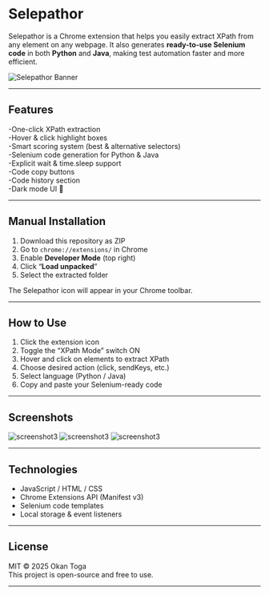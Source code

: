 # Selepathor

Selepathor is a Chrome extension that helps you easily extract XPath from any element on any webpage. It also generates **ready-to-use Selenium code** in both **Python** and **Java**, making test automation faster and more efficient.

![Selepathor Banner](https://i.imgur.com/m4xQXwS.png) <!-- (isteğe bağlı ekran görüntüsü) -->

---

## Features

-One-click XPath extraction  
-Hover & click highlight boxes  
-Smart scoring system (best & alternative selectors)  
-Selenium code generation for Python & Java  
-Explicit wait & time.sleep support  
-Code copy buttons  
-Code history section  
-Dark mode UI 🌙

---

## Manual Installation 

1. Download this repository as ZIP  
2. Go to `chrome://extensions/` in Chrome  
3. Enable **Developer Mode** (top right)  
4. Click “**Load unpacked**”  
5. Select the extracted folder

The Selepathor icon will appear in your Chrome toolbar. 

---

## How to Use

1. Click the extension icon  
2. Toggle the “XPath Mode” switch ON  
3. Hover and click on elements to extract XPath
4. Choose desired action (click, sendKeys, etc.)  
5. Select language (Python / Java)  
6. Copy and paste your Selenium-ready code

---

## Screenshots

![screenshot3](https://i.imgur.com/ttjrTlQ_d.webp?maxwidth=760&fidelity=grand)
![screenshot3](https://i.imgur.com/RdFlphN.png)
![screenshot3](https://i.imgur.com/x4Sn2cq.png)

---

## Technologies

- JavaScript / HTML / CSS  
- Chrome Extensions API (Manifest v3)  
- Selenium code templates  
- Local storage & event listeners

---


## License

MIT © 2025 Okan Toga  
This project is open-source and free to use.

---


